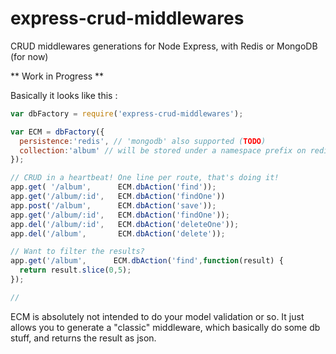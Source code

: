 express-crud-middlewares
========================

CRUD middlewares generations for Node Express, with Redis or MongoDB (for now)

** Work in Progress **

Basically it looks like this :

```javascript
var dbFactory = require('express-crud-middlewares');

var ECM = dbFactory({
  persistence:'redis', // 'mongodb' also supported (TODO)
  collection:'album' // will be stored under a namespace prefix on redis
});

// CRUD in a heartbeat! One line per route, that's doing it!
app.get( '/album',      ECM.dbAction('find'));
app.get('/album/:id',   ECM.dbAction('findOne'))
app.post('/album',      ECM.dbAction('save'));
app.get('/album/:id',   ECM.dbAction('findOne'));
app.del('/album/:id',   ECM.dbAction('deleteOne'));
app.del('/album',       ECM.dbAction('delete'));

// Want to filter the results?
app.get('/album',      ECM.dbAction('find',function(result) { 
  return result.slice(0,5);
});

// 

```
ECM is absolutely not intended to do your model validation or so. It just allows you to generate a "classic" middleware,
which basically do some db stuff, and returns the result as json.
